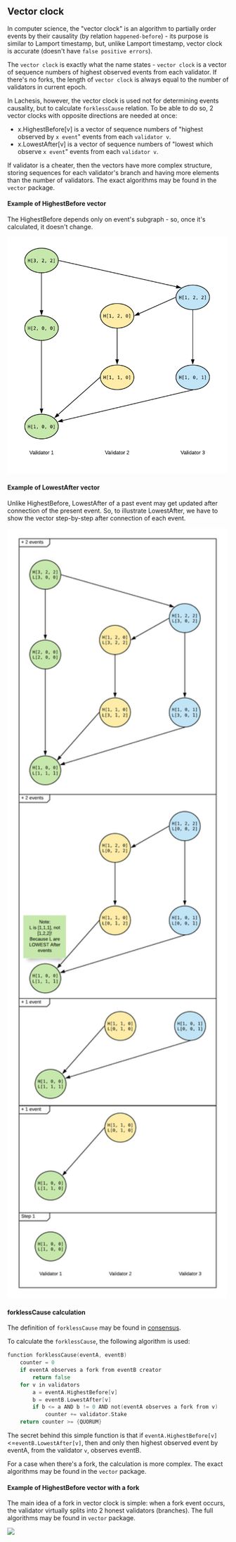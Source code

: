 
## Vector clock

In computer science, the "vector clock" is an algorithm to partially order events by their
causality (by relation ```happened-before```) - its purpose is similar to Lamport timestamp,
but, unlike Lamport timestamp, vector clock is accurate
(doesn't have ```false positive errors```).

The ```vector clock``` is exactly what the name states - ```vector clock```
is a vector of sequence numbers of highest observed events from each validator.
If there's no forks, the length of ```vector clock``` is always equal to the number
of validators in current epoch.

In Lachesis, however, the vector clock is used not for determining events causality, but to
calculate ```forklessCause``` relation. To be able to do so, 2 vector clocks with
opposite directions are needed at once:
- x.HighestBefore[v] is a vector of sequence numbers of
"highest observed by ```x event```" events from each ```validator v```.
- x.LowestAfter[v] is a vector of sequence numbers of
"lowest which observe ```x event```" events from each ```validator v```.

If validator is a cheater, then the vectors have more complex structure, storing
sequences for each validator's branch and having more elements than the number of validators.
The exact algorithms may be found in the ```vector``` package.

#### Example of HighestBefore vector
The HighestBefore depends only on event's subgraph -
so, once it's calculated, it doesn't change.

<img src="./images/vector_clock_highest_before.png" width="500px" >

#### Example of LowestAfter vector

Unlike HighestBefore, LowestAfter of a past event may
get updated after connection of the present event.
So, to illustrate LowestAfter, we have to show the
vector step-by-step after connection of each event.

<img src="./images/vector_clock_lowest_after.png" width="500px">

#### forklessCause calculation
The definition of ```forklessCause``` may be found in [consensus](abft_consensus.md).

To calculate the ```forklessCause```, the following algorithm is used:
```go
function forklessCause(eventA, eventB)
    counter = 0
    if eventA observes a fork from eventB creator
        return false
    for v in validators
        a = eventA.HighestBefore[v]
        b = eventB.LowestAfter[v]
        if b <= a AND b != 0 AND not(eventA observes a fork from v)
            counter += validator.Stake
    return counter >= {QUORUM}
```

The secret behind this simple function is that if
```eventA.HighestBefore[v]```<=```eventB.LowestAfter[v]```, then and only then
highest observed event by eventA, from the validator ```v```, observes eventB.

For a case when there's a fork, the calculation is more complex. The exact algorithms may be found
in the ```vector``` package.

#### Example of HighestBefore vector with a fork

The main idea of a fork in vector clock is simple: when a fork event occurs,
the validator virtually splits into 2 honest validators (branches).
The full algorithms may be found in ```vector``` package.

<img src="./images/vector_clock_fork.png" width="700px">
